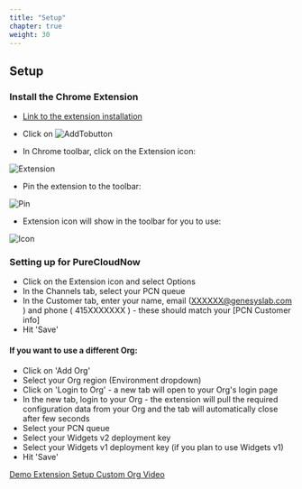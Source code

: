 ```yaml
---
title: "Setup"
chapter: true
weight: 30
---
```


## Setup

### Install the Chrome Extension
- [Link to the extension installation](https://chrome.google.com/webstore/detail/genesys-gdemo-extension/jiilhcbdojcdonkigflgmdnljialgmfh)

- Click on ![AddTo](/images/file_1603755277420_add-to-chrome.png)button

- In Chrome toolbar, click on the Extension icon:

 ![Extension](/images/file_1603755872316_ext-1.png) 
 
- Pin the extension to the toolbar:

 ![Pin](/images/file_1603756007050_ext-2.png) 
 
- Extension icon will show in the toolbar for you to use:

 ![Icon](/images/file_1603756259503_ext-4.png) 
 
### Setting up for PureCloudNow
- Click on the Extension icon and select Options
- In the Channels tab, select your PCN queue
- In the Customer tab, enter your name, email (XXXXXX@genesyslab.com ) and phone ( 415XXXXXXX ) - these should match your [PCN Customer info]
- Hit 'Save'


#### If you want to use a different Org:

- Click on 'Add Org'
- Select your Org region (Environment dropdown)
- Click on 'Login to Org' - a new tab will open to your Org's login page
- In the new tab, login to your Org - the extension will pull the required configuration data from your Org and the tab will automatically close after few seconds
- Select your PCN queue
- Select your Widgets v2 deployment key
- Select your Widgets v1 deployment key (if you plan to use Widgets v1)
- Hit 'Save'

[Demo Extension Setup Custom Org Video](https://youtu.be/JCKsTD82QUs)
